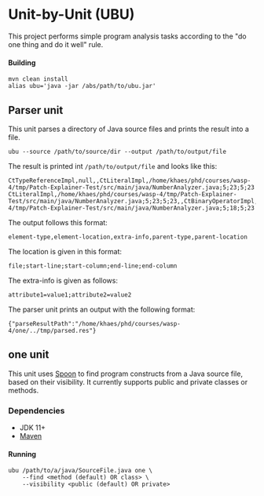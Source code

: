 # Unit-by-Unit (UBU)
This project performs simple program analysis tasks according to the "do one thing and do it well" rule. 

#### Building
```
mvn clean install
alias ubu='java -jar /abs/path/to/ubu.jar'
```

## Parser unit
This unit parses a directory of Java source files and prints the result into a file.
```
ubu --source /path/to/source/dir --output /path/to/output/file
```

The result is printed int `/path/to/output/file` and looks like this:
```
CtTypeReferenceImpl,null,,CtLiteralImpl,/home/khaes/phd/courses/wasp-4/tmp/Patch-Explainer-Test/src/main/java/NumberAnalyzer.java;5;23;5;23
CtLiteralImpl,/home/khaes/phd/courses/wasp-4/tmp/Patch-Explainer-Test/src/main/java/NumberAnalyzer.java;5;23;5;23,,CtBinaryOperatorImpl,/home/khaes/phd/courses/wasp-4/tmp/Patch-Explainer-Test/src/main/java/NumberAnalyzer.java;5;18;5;23
```
The output follows this format:
```
element-type,element-location,extra-info,parent-type,parent-location
```
The location is given in this format:
```
file;start-line;start-column;end-line;end-column
```
The extra-info is given as follows:
```
attribute1=value1;attribute2=value2
```

The parser unit prints an output with the following format:
```
{"parseResultPath":"/home/khaes/phd/courses/wasp-4/one/../tmp/parsed.res"}
```

## one unit

This unit uses [Spoon](https://spoon.gforge.inria.fr/) to find program constructs from a Java source file, based on their visibility.
It currently supports public and private classes or methods.

### Dependencies
- JDK 11+
- [Maven](https://maven.apache.org/)

#### Running

```
ubu /path/to/a/java/SourceFile.java one \
    --find <method (default) OR class> \
    --visibility <public (default) OR private>
  ```
